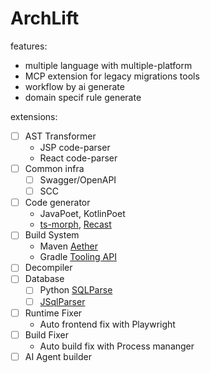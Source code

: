 # ArchLift

features:

- multiple language with multiple-platform
- MCP extension for legacy migrations tools
- workflow by ai generate
- domain specif rule generate

extensions:

- [ ] AST Transformer
    - JSP code-parser
    - React code-parser
- [ ] Common infra
    - [ ] Swagger/OpenAPI
    - [ ] SCC
- [ ] Code generator
    - JavaPoet, KotlinPoet
    - [ts-morph](https://github.com/dsherret/ts-morph), [Recast](https://github.com/benjamn/recast)
- [ ] Build System    
    - Maven [Aether](https://maven.apache.org/resolver/)
    - Gradle [Tooling API](https://docs.gradle.org/current/userguide/tooling_api.html)
- [ ] Decompiler
- [ ] Database
    - [ ] Python [SQLParse](https://github.com/andialbrecht/sqlparse)
    - [ ] [JSqlParser](https://github.com/JSQLParser/JSqlParser)
- [ ] Runtime Fixer
    - Auto frontend fix with Playwright
- [ ] Build Fixer
    - Auto build fix with Process mananger
- [ ] AI Agent builder 
